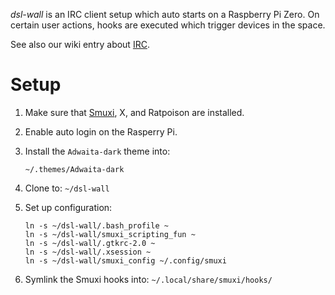 *dsl-wall* is an IRC client setup which auto starts on a Raspberry Pi
Zero. On certain user actions, hooks are executed which trigger
devices in the space.

See also our wiki entry about [IRC][1].


Setup
=====
 
 1. Make sure that [Smuxi][2], X, and Ratpoison are installed.

 2. Enable auto login on the Rasperry Pi.

 3. Install the `Adwaita-dark` theme into:
 
        ~/.themes/Adwaita-dark
 
 4. Clone to: `~/dsl-wall`
 
 5. Set up configuration:
 
        ln -s ~/dsl-wall/.bash_profile ~
        ln -s ~/dsl-wall/smuxi_scripting_fun ~
        ln -s ~/dsl-wall/.gtkrc-2.0 ~
        ln -s ~/dsl-wall/.xsession ~
        ln -s ~/dsl-wall/smuxi_config ~/.config/smuxi

 6. Symlink the Smuxi hooks into: `~/.local/share/smuxi/hooks/`

[1]: https://wiki.dimsumlabs.com/IRC
[2]: https://smuxi.im/
